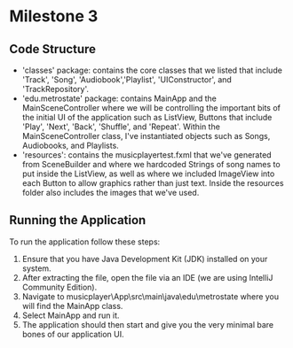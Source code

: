 # Milestone 3


## Code Structure
- 'classes' package: contains the core classes that we listed that include 'Track', 'Song', 'Audiobook','Playlist', 'UIConstructor', and 'TrackRepository'.
- 'edu.metrostate' package: contains MainApp and the MainSceneController where we will be controlling the important bits of the initial UI of the application such as ListView, Buttons that include 'Play', 'Next', 'Back', 'Shuffle', and 'Repeat'. Within the MainSceneController class, I've instantiated objects such as Songs, Audiobooks, and Playlists.
- 'resources': contains the musicplayertest.fxml that we've generated from SceneBuilder and where we hardcoded Strings of song names to put inside the ListView, as well as where we included ImageView into each Button to allow graphics rather than just text. Inside the resources folder also includes the images that we've used.

## Running the Application
To run the application follow these steps:

1. Ensure that you have Java Development Kit (JDK) installed on your system.
2. After extracting the file, open the file via an IDE (we are using IntelliJ Community Edition).
3. Navigate to musicplayer\App\src\main\java\edu\metrostate where you will find the MainApp class.
4. Select MainApp and run it.
5. The application should then start and give you the very minimal bare bones of our application UI.